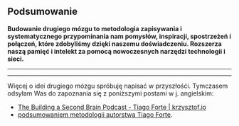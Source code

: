 ## Podsumowanie
**Budowanie drugiego mózgu to metodologia zapisywania i systematycznego przypominania nam pomysłów, inspiracji, spostrzeżeń i połączeń, które zdobyliśmy dzięki naszemu doświadczeniu. Rozszerza naszą pamięć i intelekt za pomocą nowoczesnych narzędzi technologii i sieci.**

---
---
Więcej o idei drugiego mózgu spróbuję napisać w przyszłośći. Tymczasem odsyłam Was do zapoznania się z poniższymi postami w j. angielskim:
- [The Building a Second Brain Podcast - Tiago Forte | krzysztof.io](https://krzysztof.io/basb-podcast/)
- [podsumowaniem metodologii autorstwa Tiago Forte](https://fortelabs.co/blog/basboverview/).
